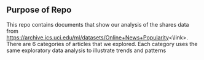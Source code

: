 ## Purpose of Repo

This repo contains documents that show our analysis of the shares data from <link>https://archive.ics.uci.edu/ml/datasets/Online+News+Popularity<\link>. There are 6 categories of articles that we explored. Each category uses the same exploratory data analysis to illustrate trends and patterns 
